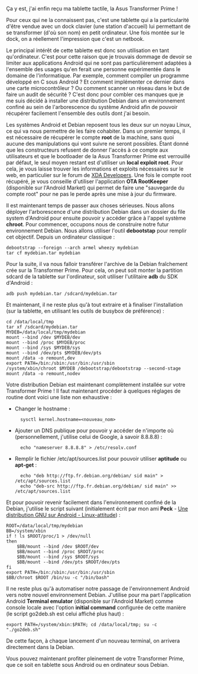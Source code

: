 Ça y est, j'ai enfin reçu ma tablette tactile, la Asus Transformer Prime !

Pour ceux qui ne la connaissent pas, c'est une tablette qui a la particularité d'être vendue avec un dock clavier (une station d'accueil) lui permettant de se transformer (d'où son nom) en petit ordinateur. Une fois montée sur le dock, on a réellement l'impression que c'est un netbook.

Le principal intérêt de cette tablette est donc son utilisation en tant qu'ordinateur. C'est pour cette raison que je trouvais dommage de devoir se limiter aux applications Android qui ne sont pas particulièrement adaptées à l'ensemble des usages qu'en ferait une personne expérimentée dans le domaine de l'informatique. Par exemple, comment compiler un programme développé en C sous Android ? Et comment implémenter ce dernier dans une carte microcontrôleur ? Ou comment scanner un réseau dans le but de faire un audit de sécurité ? C'est donc pour combler ces manques que je me suis décidé à installer une distribution Debian dans un environnement confiné au sein de l'arborescence du système Android afin de pouvoir récupérer facilement l'ensemble des outils dont j'ai besoin.

Les systèmes Android et Debian reposent tous les deux sur un noyau Linux, ce qui va nous permettre de les faire cohabiter. Dans un premier temps, il est nécessaire de récupérer le compte **root** de la machine, sans quoi aucune des manipulations qui vont suivre ne seront possibles. Étant donné que les constructeurs refusent de donner l'accès à ce compte aux utilisateurs et que le bootloader de la Asus Transformer Prime est verrouillé par défaut, le seul moyen restant est d'utiliser un **local exploit root**. Pour cela, je vous laisse trouver les informations et exploits nécessaires sur le web, en particulier sur le forum de [XDA Developers][1]. Une fois le compte root récupéré, je vous conseille d'utiliser l'application **OTA RootKeeper** (disponible sur l'Android Market) qui permet de faire une "sauvegarde du compte root" pour ne pas le perde après une mise à jour du firmware.

<!--more-->

Il est maintenant temps de passer aux choses sérieuses. Nous allons déployer l'arborescence d'une distribution Debian dans un dossier du file system d'Android pour ensuite pouvoir y accéder grâce à l'appel système **chroot**. Pour commencer, occupons nous de construire notre futur environnement Debian. Nous allons utiliser l'outil **debootstap** pour remplir cet objectif. Depuis un ordinateur classique :

    debootstrap --foreign --arch armel wheezy mydebian
    tar cf mydebian.tar mydebian

Pour la suite, il va nous falloir transférer l'archive de la Debian fraîchement crée sur la Transformer Prime. Pour cela, on peut soit monter la partition sdcard de la tablette sur l'ordinateur, soit utiliser l'utilitaire **adb** du SDK d'Android :

    adb push mydebian.tar /sdcard/mydebian.tar

Et maintenant, il ne reste plus qu'à tout extraire et à finaliser l'installation (sur la tablette, en utilisant les outils de busybox de préférence) :

    cd /data/local/tmp
    tar xf /sdcard/mydebian.tar
    MYDEB=/data/local/tmp/mydebian
    mount --bind /dev $MYDEB/dev
    mount --bind /proc $MYDEB/proc
    mount --bind /sys $MYDEB/sys
    mount --bind /dev/pts $MYDEB/dev/pts
    mount /data -o remount,dev
    export PATH=/bin:/sbin:/usr/bin:/usr/sbin
    /system/xbin/chroot $MYDEB /debootstrap/debootstrap --second-stage
    mount /data -o remount,nodev

Votre distribution Debian est maintenant complètement installée sur votre Transformer Prime ! Il faut maintenant procéder à quelques réglages de routine dont voici une liste non exhaustive :

* Changer le hostname :

        sysctl kernel.hostname=<nouveau_nom>

* Ajouter un DNS publique pour pouvoir y accéder de n'importe où (personnellement, j'utilise celui de Google, à savoir 8.8.8.8) :

        echo "nameserver 8.8.8.8" > /etc/resolv.conf

* Remplir le fichier /etc/apt/sources.list pour pouvoir utiliser **aptitude** ou **apt-get** :

        echo "deb http://ftp.fr.debian.org/debian/ sid main" > /etc/apt/sources.list
        echo "deb-src http://ftp.fr.debian.org/debian/ sid main" >> /etc/apt/sources.list

Et pour pouvoir revenir facilement dans l'environnement confiné de la Debian, j'utilise le script suivant (initialement écrit par mon ami **Peck** - [Une distribution GNU sur Android - Linux-attitude][2]) :

    ROOT=/data/local/tmp/mydebian
    BB=/system/xbin
    if ! ls $ROOT/proc/1 > /dev/null
    then
        $BB/mount --bind /dev $ROOT/dev
        $BB/mount --bind /proc $ROOT/proc
        $BB/mount --bind /sys $ROOT/sys
        $BB/mount --bind /dev/pts $ROOT/dev/pts
    fi
    export PATH=/bin:/sbin:/usr/bin:/usr/sbin
    $BB/chroot $ROOT /bin/su -c "/bin/bash"

Il ne reste plus qu'à automatiser notre passage de l'environnement Android vers notre nouvel environnement Debian. J'utilise pour ma part l'application Android **Terminal emulator** (disponible sur l'Android Market) comme console locale avec l'option **initial command** configurée de cette manière (le script go2deb.sh est celui affiché plus haut) :

    export PATH=/system/xbin:$PATH; cd /data/local/tmp; su -c "./go2deb.sh"

De cette façon, à chaque lancement d'un nouveau terminal, on arrivera directement dans la Debian.

Vous pouvez maintenant profiter pleinement de votre Transformer Prime, que ce soit en tablette sous Android ou en ordinateur sous Debian.

 [1]: http://forum.xda-developers.com/forumdisplay.php?f=1411 "Forum - XDA Developers"
 [2]: http://linux-attitude.fr/post/une-distribution-gnu-sur-android#more-1380 "Une distribution GNU sur Android - Linux Attitude"
